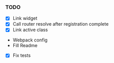 ### TODO
* [x] Link widget 
* [x] Call router resolve after registration complete
* [x] Link active class
* Webpack config
* Fill Readme
* [x] Fix tests
